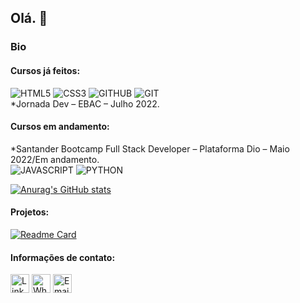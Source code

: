 ## Olá. 👋

### Bio

#### Cursos já feitos:
![HTML5](https://img.shields.io/badge/HTML5-E34F26?style=for-the-badge&logo=html5&logoColor=white)
![CSS3](https://img.shields.io/badge/CSS3-1572B6?style=for-the-badge&logo=css3&logoColor=white)
![GITHUB](https://img.shields.io/badge/GitHub-100000?style=for-the-badge&logo=github&logoColor=white)
![GIT](https://img.shields.io/badge/GIT-E44C30?style=for-the-badge&logo=git&logoColor=white)
<br>
*Jornada Dev – EBAC – Julho 2022.

#### Cursos em andamento:
*Santander Bootcamp Full Stack Developer – Plataforma Dio – Maio 2022/Em andamento.
<br>
![JAVASCRIPT](https://img.shields.io/badge/JavaScript-323330?style=for-the-badge&logo=javascript&logoColor=F7DF1E)
![PYTHON](https://img.shields.io/badge/Python-FFD43B?style=for-the-badge&logo=python&logoColor=blue)

[![Anurag's GitHub stats](https://github-readme-stats.vercel.app/api?username=tiagopolo)](https://github.com/anuraghazra/github-readme-stats)

#### Projetos:

[![Readme Card](https://github-readme-stats.vercel.app/api/pin/?username=tiagopolo&repo=curriculojornadadev.github.io)](https://github.com/anuraghazra/github-readme-stats)

#### Informações de contato:
[<img src="https://img.shields.io/badge/LinkedIn-0077B5?style=for-the-badge&logo=linkedin&logoColor=white" alt='Linkedin' height='30'>](https://www.linkedin.com/in/tiagomarsonpolo/)
[<img src="https://img.shields.io/badge/WhatsApp-25D366?style=for-the-badge&logo=whatsapp&logoColor=white" alt='Whatsapp' height='30'>](https://contate.me/tiagopolo)
[<img src="https://img.shields.io/badge/Gmail-D14836?style=for-the-badge&logo=gmail&logoColor=white" alt='Email' height='30'>](mailto:tiagomarsonpolo@gmail.com?subject=Hello%20again)

